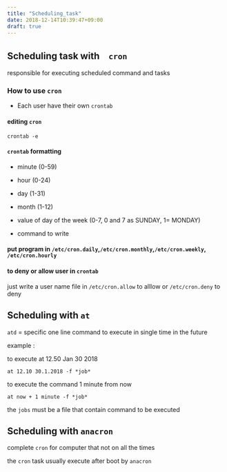 ```yaml
---
title: "Scheduling_task"
date: 2018-12-14T10:39:47+09:00
draft: true
---
```


## Scheduling task with　`cron`

responsible for executing  scheduled command and tasks


### How to use `cron`

* Each user have their own `crontab`

#### editing `cron`

	crontab -e

#### `crontab` formatting

* minute (0-59)

* hour (0-24)

* day (1-31)

* month (1-12)

* value of day of the week (0-7, 0 and 7 as SUNDAY, 1= MONDAY)

* command to write

#### put program in `/etc/cron.daily`,`/etc/cron.monthly`,`/etc/cron.weekly`, `/etc/cron.hourly`

#### to deny or allow user in  `crontab`

just write a user name file in `/etc/cron.allow` to alllow or `/etc/cron.deny` to deny


## Scheduling with `at`

`atd` = specific one line command to execute in single time in the future

example :

to execute at 12.50 Jan 30 2018 

	at 12.10 30.1.2018 -f *job*

to execute the command 1 minute from now

	at now + 1 minute -f *job*

the `jobs` must be a file that contain command to be executed

## Scheduling with `anacron`

complete `cron` for computer that not on all the times

the `cron` task usually execute after boot by `anacron`

